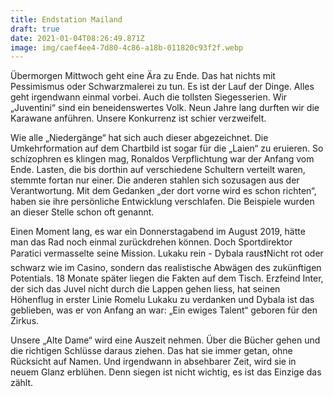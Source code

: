 ```yaml
---
title: Endstation Mailand
draft: true
date: 2021-01-04T08:26:49.871Z
image: img/caef4ee4-7d80-4c86-a18b-011820c93f2f.webp
---
```

Übermorgen Mittwoch geht eine Ära zu Ende. Das hat nichts mit Pessimismus oder Schwarzmalerei zu tun. Es ist der Lauf der Dinge. Alles geht irgendwann einmal vorbei. Auch die tollsten Siegesserien. Wir „Juventini“ sind ein beneidenswertes Volk. Neun Jahre lang durften wir die Karawane anführen. Unsere Konkurrenz ist schier verzweifelt. 

Wie alle „Niedergänge“ hat sich auch dieser abgezeichnet. Die Umkehrformation auf dem Chartbild ist sogar für die „Laien“ zu eruieren. So schizophren es klingen mag, Ronaldos Verpflichtung war der Anfang vom Ende. Lasten, die bis dorthin auf verschiedene Schultern verteilt waren, stemmte fortan nur einer. Die anderen stahlen sich sozusagen aus der Verantwortung. Mit dem Gedanken „der dort vorne wird es schon richten“, haben sie ihre persönliche Entwicklung verschlafen. Die Beispiele wurden an dieser Stelle schon oft genannt. 

Einen Moment lang, es war ein Donnerstagabend im August 2019, hätte man das Rad noch einmal zurückdrehen können. Doch Sportdirektor Paratici vermasselte seine Mission. Lukaku rein - Dybala raus❗️Nicht rot oder schwarz wie im Casino, sondern das realistische Abwägen des zukünftigen Potentials. 18 Monate später liegen die Fakten auf dem Tisch. Erzfeind Inter, der sich das Juvel  nicht durch die Lappen gehen liess, hat seinen Höhenflug in erster Linie Romelu Lukaku zu verdanken und Dybala ist das geblieben, was er von Anfang an war: „Ein ewiges Talent“ geboren für den Zirkus.

Unsere „Alte Dame“ wird eine Auszeit nehmen. Über die Bücher gehen und die richtigen Schlüsse daraus ziehen. Das hat sie immer getan, ohne Rücksicht auf Namen. Und irgendwann in absehbarer Zeit, wird sie in neuem Glanz erblühen. Denn siegen ist nicht wichtig, es ist das Einzige das zählt.